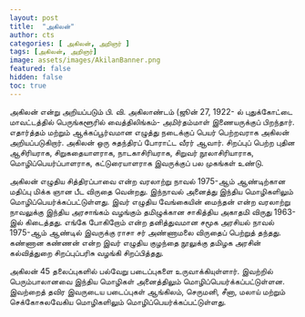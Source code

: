 ```yaml
---
layout: post
title:  "அகிலன்"
author: cts
categories: [ அகிலன், அறிஞர் ]
tags: [அகிலன், அறிஞர்]
image: assets/images/AkilanBanner.png
featured: false
hidden: false
toc: true
---
```


அகிலன் என்று அறியப்படும் பி. வி. அகிலாண்டம் (ஜூன் 27, 1922- ல் புதுக்கோட்டை மாவட்டத்தில் பெருங்களூரில் வைத்திலிங்கம்- அமிர்தம்மாள் இணையருக்குப் பிறந்தார். எதார்த்தம் மற்றும் ஆக்கப்பூர்வமான எழுத்து நடைக்குப் பெயர் பெற்றவராக அகிலன் அறியப்படுகிறார். அகிலன் ஒரு சுதந்திரப் போராட்ட வீரர் ஆவார். சிறப்புப் பெற்ற புதின ஆசிரியராக, சிறுகதையாளராக, நாடகாசிரியராக, சிறுவர் நூலாசிரியாராக, மொழிப்பெயர்ப்பாளராக, கட்டுரையாளராக இவருக்குப் பல முகங்கள் உண்டு.

அகிலன் எழுதிய சித்திரப்பாவை என்ற வரலாற்று நாவல் 1975-ஆம் ஆண்டிற்கான மதிப்பு மிக்க ஞான பீட விருதை வென்றது. இந்நாவல் அனைத்து இந்திய மொழிகளிலும் மொழிப்பெயர்க்கப்பட்டுள்ளது. இவர் எழுதிய வேங்கையின் மைந்தன் என்ற வரலாற்று நாவலுக்கு இந்திய அரசாங்கம் வழங்கும் தமிழுக்கான சாகித்திய அகாதமி விருது 1963-இல் கிடைத்தது. எங்கே போகிறோம் என்ற தனித்துவமான சமூக அரசியல் நாவல் 1975-ஆம் ஆண்டில் இவருக்கு ராசா சர் அண்ணாமலை விருதைப் பெற்றுத் தந்தது. கண்ணான கண்ணன் என்ற இவர் எழுதிய குழந்தை நூலுக்கு தமிழக அரசின் கல்வித்துறை சிறப்புப்பரிசு வழங்கி சிறப்பித்தது.

அகிலன் 45 தலைப்புகளில் பல்வேறு படைப்புகளை உருவாக்கியுள்ளார். இவற்றில் பெரும்பாலானவை இந்திய மொழிகள் அனைத்திலும் மொழிப்பெயர்க்கப்பட்டுள்ளன. இவற்றைத் தவிர இவருடைய படைப்புகள் ஆங்கிலம், செருமனி, சீனா, மலாய் மற்றும் செக்கோசுலவேகிய மொழிகளிலும் மொழிப்பெயர்க்கப்பட்டுள்ளது.